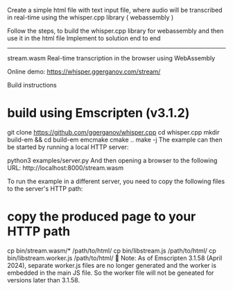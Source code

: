 Create a simple html file with text input file, where audio will be transcribed in real-time using the whisper.cpp library ( webassembly )

Follow the steps, to build the whisper.cpp library for webassembly
and then use it in the html file
Implement to solution end to end


----

stream.wasm
Real-time transcription in the browser using WebAssembly

Online demo: https://whisper.ggerganov.com/stream/

Build instructions
# build using Emscripten (v3.1.2)
git clone https://github.com/ggerganov/whisper.cpp
cd whisper.cpp
mkdir build-em && cd build-em
emcmake cmake ..
make -j
The example can then be started by running a local HTTP server:

python3 examples/server.py
And then opening a browser to the following URL: http://localhost:8000/stream.wasm

To run the example in a different server, you need to copy the following files to the server's HTTP path:

# copy the produced page to your HTTP path
cp bin/stream.wasm/*       /path/to/html/
cp bin/libstream.js        /path/to/html/
cp bin/libstream.worker.js /path/to/html/
📝 Note: As of Emscripten 3.1.58 (April 2024), separate worker.js files are no longer generated and the worker is embedded in the main JS file. So the worker file will not be geneated for versions later than 3.1.58.
